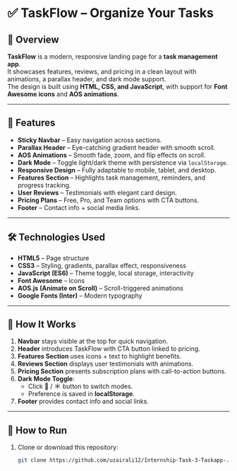 # ✅ TaskFlow – Organize Your Tasks

## 📌 Overview
**TaskFlow** is a modern, responsive landing page for a **task management app**.  
It showcases features, reviews, and pricing in a clean layout with animations, a parallax header, and dark mode support.  
The design is built using **HTML, CSS, and JavaScript**, with support for **Font Awesome icons** and **AOS animations**.

---

## 🚀 Features
- **Sticky Navbar** – Easy navigation across sections.  
- **Parallax Header** – Eye-catching gradient header with smooth scroll.  
- **AOS Animations** – Smooth fade, zoom, and flip effects on scroll.  
- **Dark Mode** – Toggle light/dark theme with persistence via `localStorage`.  
- **Responsive Design** – Fully adaptable to mobile, tablet, and desktop.  
- **Features Section** – Highlights task management, reminders, and progress tracking.  
- **User Reviews** – Testimonials with elegant card design.  
- **Pricing Plans** – Free, Pro, and Team options with CTA buttons.  
- **Footer** – Contact info + social media links.  

---

## 🛠️ Technologies Used
- **HTML5** – Page structure  
- **CSS3** – Styling, gradients, parallax effect, responsiveness  
- **JavaScript (ES6)** – Theme toggle, local storage, interactivity  
- **Font Awesome** – Icons  
- **AOS.js (Animate on Scroll)** – Scroll-triggered animations  
- **Google Fonts (Inter)** – Modern typography  

---

## 📖 How It Works
1. **Navbar** stays visible at the top for quick navigation.  
2. **Header** introduces TaskFlow with CTA button linked to pricing.  
3. **Features Section** uses icons + text to highlight benefits.  
4. **Reviews Section** displays user testimonials with animations.  
5. **Pricing Section** presents subscription plans with call-to-action buttons.  
6. **Dark Mode Toggle**:
   - Click 🌙 / ☀️ button to switch modes.  
   - Preference is saved in **localStorage**.  
7. **Footer** provides contact info and social links.  

---



## 📌 How to Run
1. Clone or download this repository:
   ```bash
   git clone https://github.com/uzairali12/Internship-Task-3-Taskapp-.git

